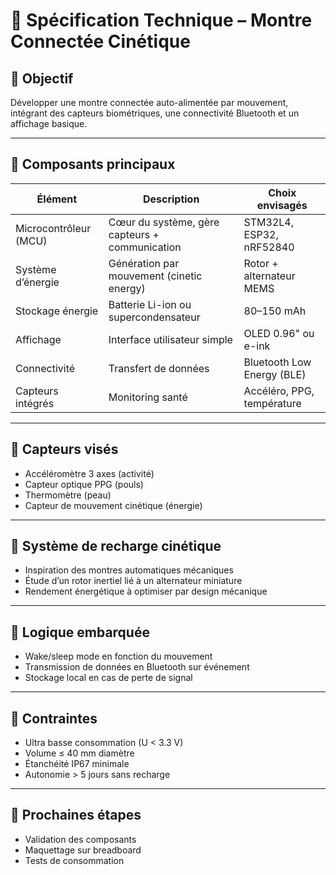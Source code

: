 # 📘 Spécification Technique – Montre Connectée Cinétique

## 🎯 Objectif
Développer une montre connectée auto-alimentée par mouvement, intégrant des capteurs biométriques, une connectivité Bluetooth et un affichage basique.

---

## 🧩 Composants principaux

| Élément                  | Description                                         | Choix envisagés             |
|--------------------------|-----------------------------------------------------|-----------------------------|
| Microcontrôleur (MCU)    | Cœur du système, gère capteurs + communication     | STM32L4, ESP32, nRF52840    |
| Système d’énergie        | Génération par mouvement (cinetic energy)          | Rotor + alternateur MEMS    |
| Stockage énergie         | Batterie Li-ion ou supercondensateur               | 80–150 mAh                  |
| Affichage                | Interface utilisateur simple                       | OLED 0.96" ou e-ink         |
| Connectivité             | Transfert de données                               | Bluetooth Low Energy (BLE)  |
| Capteurs intégrés        | Monitoring santé                                   | Accéléro, PPG, température  |

---

## 🧪 Capteurs visés

- Accéléromètre 3 axes (activité)
- Capteur optique PPG (pouls)
- Thermomètre (peau)
- Capteur de mouvement cinétique (énergie)

---

## 🔋 Système de recharge cinétique

- Inspiration des montres automatiques mécaniques
- Étude d’un rotor inertiel lié à un alternateur miniature
- Rendement énergétique à optimiser par design mécanique

---

## 🧠 Logique embarquée

- Wake/sleep mode en fonction du mouvement
- Transmission de données en Bluetooth sur événement
- Stockage local en cas de perte de signal

---

## 🔐 Contraintes

- Ultra basse consommation (U < 3.3 V)
- Volume ≤ 40 mm diamètre
- Étanchéité IP67 minimale
- Autonomie > 5 jours sans recharge

---

## 🚧 Prochaines étapes

- Validation des composants
- Maquettage sur breadboard
- Tests de consommation

